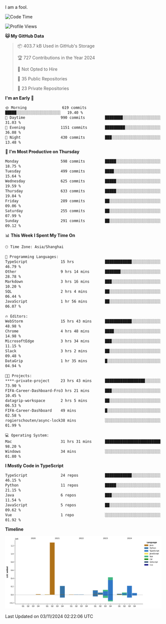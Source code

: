 I am a fool.

<!--START_SECTION:waka-->
![Code Time](http://img.shields.io/badge/Code%20Time-2%2C029%20hrs%2046%20mins-blue)

![Profile Views](http://img.shields.io/badge/Profile%20Views-0-blue)

**🐱 My GitHub Data** 

> 📦 403.7 kB Used in GitHub's Storage 
 > 
> 🏆 727 Contributions in the Year 2024
 > 
> 🚫 Not Opted to Hire
 > 
> 📜 35 Public Repositories 
 > 
> 🔑 23 Private Repositories 
 > 
**I'm an Early 🐤** 

```text
🌞 Morning                619 commits         █████░░░░░░░░░░░░░░░░░░░░   19.40 % 
🌆 Daytime                990 commits         ████████░░░░░░░░░░░░░░░░░   31.03 % 
🌃 Evening                1151 commits        █████████░░░░░░░░░░░░░░░░   36.08 % 
🌙 Night                  430 commits         ███░░░░░░░░░░░░░░░░░░░░░░   13.48 % 
```
📅 **I'm Most Productive on Thursday** 

```text
Monday                   598 commits         █████░░░░░░░░░░░░░░░░░░░░   18.75 % 
Tuesday                  499 commits         ████░░░░░░░░░░░░░░░░░░░░░   15.64 % 
Wednesday                625 commits         █████░░░░░░░░░░░░░░░░░░░░   19.59 % 
Thursday                 633 commits         █████░░░░░░░░░░░░░░░░░░░░   19.84 % 
Friday                   289 commits         ██░░░░░░░░░░░░░░░░░░░░░░░   09.06 % 
Saturday                 255 commits         ██░░░░░░░░░░░░░░░░░░░░░░░   07.99 % 
Sunday                   291 commits         ██░░░░░░░░░░░░░░░░░░░░░░░   09.12 % 
```


📊 **This Week I Spent My Time On** 

```text
🕑︎ Time Zone: Asia/Shanghai

💬 Programming Languages: 
TypeScript               15 hrs              ████████████░░░░░░░░░░░░░   46.79 % 
Other                    9 hrs 14 mins       ███████░░░░░░░░░░░░░░░░░░   28.78 % 
Markdown                 3 hrs 16 mins       ███░░░░░░░░░░░░░░░░░░░░░░   10.20 % 
SQL                      2 hrs 4 mins        ██░░░░░░░░░░░░░░░░░░░░░░░   06.44 % 
JavaScript               1 hr 56 mins        ██░░░░░░░░░░░░░░░░░░░░░░░   06.07 % 

🔥 Editors: 
WebStorm                 15 hrs 43 mins      ████████████░░░░░░░░░░░░░   48.98 % 
Chrome                   4 hrs 48 mins       ████░░░░░░░░░░░░░░░░░░░░░   14.98 % 
MicrosoftEdge            3 hrs 34 mins       ███░░░░░░░░░░░░░░░░░░░░░░   11.15 % 
Slack                    3 hrs 2 mins        ██░░░░░░░░░░░░░░░░░░░░░░░   09.48 % 
DataGrip                 1 hr 35 mins        █░░░░░░░░░░░░░░░░░░░░░░░░   04.94 % 

🐱‍💻 Projects: 
****-private-project     23 hrs 43 mins      ██████████████████░░░░░░░   73.90 % 
FIFA-Career-Dashboard-Fro3 hrs 21 mins       ███░░░░░░░░░░░░░░░░░░░░░░   10.45 % 
datagrip-workspace       2 hrs 5 mins        ██░░░░░░░░░░░░░░░░░░░░░░░   06.53 % 
FIFA-Career-Dashboard    49 mins             █░░░░░░░░░░░░░░░░░░░░░░░░   02.58 % 
rogierschouten/async-lock38 mins             ░░░░░░░░░░░░░░░░░░░░░░░░░   01.99 % 

💻 Operating System: 
Mac                      31 hrs 31 mins      █████████████████████████   98.20 % 
Windows                  34 mins             ░░░░░░░░░░░░░░░░░░░░░░░░░   01.80 % 
```

**I Mostly Code in TypeScript** 

```text
TypeScript               24 repos            ████████████░░░░░░░░░░░░░   46.15 % 
Python                   11 repos            █████░░░░░░░░░░░░░░░░░░░░   21.15 % 
Java                     6 repos             ███░░░░░░░░░░░░░░░░░░░░░░   11.54 % 
JavaScript               5 repos             ██░░░░░░░░░░░░░░░░░░░░░░░   09.62 % 
Vue                      1 repo              ░░░░░░░░░░░░░░░░░░░░░░░░░   01.92 % 
```



**Timeline**

![Lines of Code chart](https://raw.githubusercontent.com/VeejaLiu/VeejaLiu/master/assets/bar_graph.png)


 Last Updated on 03/11/2024 02:22:06 UTC
<!--END_SECTION:waka-->
